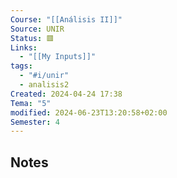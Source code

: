 ```yaml
---
Course: "[[Análisis II]]"
Source: UNIR
Status: 🟥
Links:
  - "[[My Inputs]]"
tags:
  - "#i/unir"
  - analisis2
Created: 2024-04-24 17:38
Tema: "5"
modified: 2024-06-23T13:20:58+02:00
Semester: 4
---
```


## Notes

